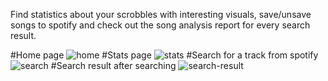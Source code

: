 Find statistics about your scrobbles with interesting visuals, save/unsave songs to spotify and check out the song analysis report for every search result.

#Home page
![home](https://user-images.githubusercontent.com/75385445/171740551-2c1c16a7-ee09-4c02-a114-f3de61753cae.jpeg)
#Stats page
![stats](https://user-images.githubusercontent.com/75385445/171740548-281bf2a6-f91f-41b1-8c1d-6c30970267a5.jpeg)
#Search for a track from spotify
![search](https://user-images.githubusercontent.com/75385445/171741308-a32721f0-b434-44c9-b413-5f60cf8fbafc.png)
#Search result after searching
![search-result](https://user-images.githubusercontent.com/75385445/171740557-19c9ecbb-6971-4c97-8fb7-ac4bfc837f69.jpeg)
